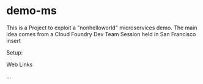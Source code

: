 # demo-ms

This is a Project to exploit a "nonhelloworld" microservices demo. 
The main idea comes from a Cloud Foundry Dev Team Session held in San Francisco <TBD> insert

Setup:

Web Links

... 
